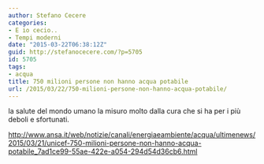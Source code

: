 ```yaml
---
author: Stefano Cecere
categories:
- E io cecio..
- Tempi moderni
date: "2015-03-22T06:38:12Z"
guid: http://stefanocecere.com/?p=5705
id: 5705
tags:
- acqua
title: 750 milioni persone non hanno acqua potabile
url: /2015/03/22/750-milioni-persone-non-hanno-acqua-potabile/
---
```


la salute del mondo umano la misuro molto dalla cura che si ha per i più deboli e sfortunati.

<a href="http://www.ansa.it/web/notizie/canali/energiaeambiente/acqua/ultimenews/2015/03/21/unicef-750-milioni-persone-non-hanno-acqua-potabile_7ad1ce99-55ae-422e-a054-294d54d36cb6.html" target="_blank">http://www.ansa.it/web/notizie/canali/energiaeambiente/acqua/ultimenews/2015/03/21/unicef-750-milioni-persone-non-hanno-acqua-potabile_7ad1ce99-55ae-422e-a054-294d54d36cb6.html</a>